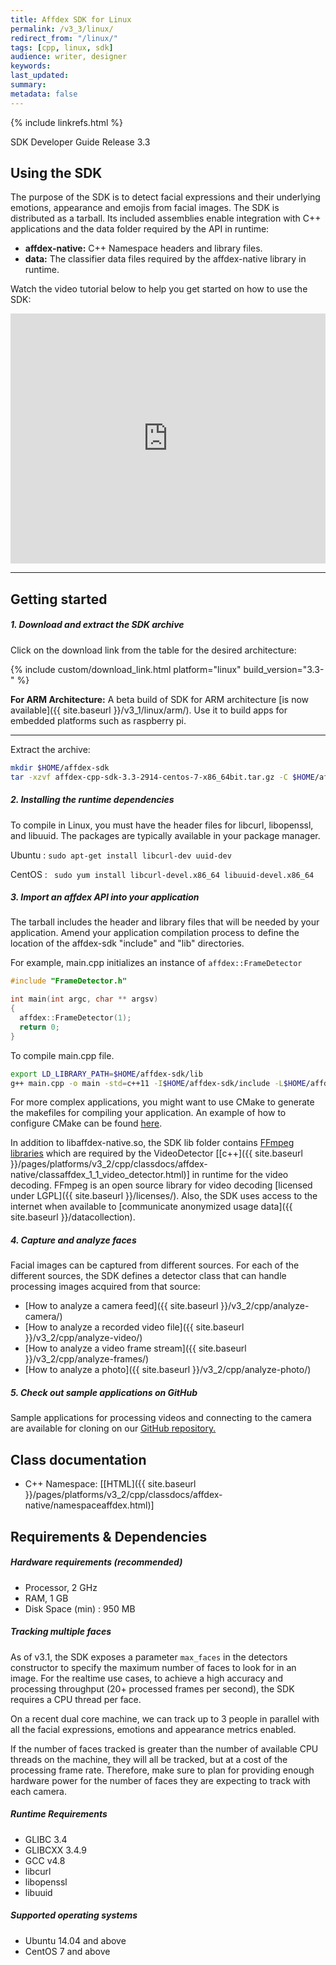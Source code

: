```yaml
---
title: Affdex SDK for Linux
permalink: /v3_3/linux/
redirect_from: "/linux/"
tags: [cpp, linux, sdk]
audience: writer, designer
keywords:
last_updated:
summary:
metadata: false
---
```

{% include linkrefs.html %}

SDK Developer Guide Release 3.3

## Using the SDK

The purpose of the SDK is to detect facial expressions and their underlying emotions, appearance and emojis from facial images. The SDK is distributed as a tarball. Its included assemblies enable integration with C++ applications and the data folder required by the API in runtime:

* **affdex-native:** C++ Namespace headers and library files.
* **data:** The classifier data files required by the affdex-native library in runtime.

Watch the video tutorial below to help you get started on how to use the SDK:
<iframe width="100%" height="400px" src="https://www.youtube.com/embed/8tSx3xlWNnc" frameborder="0" allowfullscreen></iframe>

***

## Getting started

##### 1. Download and extract the SDK archive

Click on the download link from the table for the desired architecture:

{% include custom/download_link.html platform="linux" build_version="3.3-" %}

**For ARM Architecture:** A beta build of SDK for ARM architecture [is now available]({{ site.baseurl }}/v3_1/linux/arm/). Use it to build apps for embedded platforms such as raspberry pi.

***

Extract the archive:

```bash
mkdir $HOME/affdex-sdk
tar -xzvf affdex-cpp-sdk-3.3-2914-centos-7-x86_64bit.tar.gz -C $HOME/affdex-sdk
```

##### 2. Installing the runtime dependencies

To compile in Linux, you must have the header files for libcurl, libopenssl, and libuuid. The packages are typically available in your package manager.

Ubuntu : ```sudo apt-get install libcurl-dev uuid-dev```

CentOS : ``` sudo yum install libcurl-devel.x86_64 libuuid-devel.x86_64```

##### 3. Import an affdex API into your application

The tarball includes the header and library files that will be needed by your application. Amend your application compilation process to define the location of the affdex-sdk "include" and "lib" directories.

For example, main.cpp initializes an instance of ```affdex::FrameDetector```

```cpp
#include "FrameDetector.h"

int main(int argc, char ** argsv)
{
  affdex::FrameDetector(1);
  return 0;
}
```

To compile main.cpp file.

```bash
export LD_LIBRARY_PATH=$HOME/affdex-sdk/lib
g++ main.cpp -o main -std=c++11 -I$HOME/affdex-sdk/include -L$HOME/affdex-sdk/lib -l affdex-native

```

For more complex applications, you might want to use CMake to generate the makefiles for compiling your application. An example of how to configure CMake can be found [here](https://github.com/Affectiva/win-sdk-samples/blob/master/CMakeLists.txt#L99).

In addition to libaffdex-native.so, the SDK lib folder contains [FFmpeg libraries](https://www.ffmpeg.org/) which are required by the VideoDetector [[c++]({{ site.baseurl }}/pages/platforms/v3_2/cpp/classdocs/affdex-native/classaffdex_1_1_video_detector.html)] in runtime for the video decoding. FFmpeg is an open source library for video decoding [licensed under LGPL]({{ site.baseurl }}/licenses/). Also, the SDK uses access to the internet when available to [communicate anonymized usage data]({{ site.baseurl }}/datacollection).

##### 4. Capture and analyze faces

Facial images can be captured from different sources. For each of the different sources, the SDK defines a detector class that can handle processing images acquired from that source:

* [How to analyze a camera feed]({{ site.baseurl }}/v3_2/cpp/analyze-camera/)
* [How to analyze a recorded video file]({{ site.baseurl }}/v3_2/cpp/analyze-video/)
* [How to analyze a video frame stream]({{ site.baseurl }}/v3_2/cpp/analyze-frames/)
* [How to analyze a photo]({{ site.baseurl }}/v3_2/cpp/analyze-photo/)

##### 5. Check out sample applications on GitHub
Sample applications for processing videos and connecting to the camera are available for cloning on our [GitHub repository.](http://github.com/Affectiva/cpp-sdk-samples)

## Class documentation
* C++ Namespace: [[HTML]({{ site.baseurl }}/pages/platforms/v3_2/cpp/classdocs/affdex-native/namespaceaffdex.html)]

## Requirements & Dependencies

##### Hardware requirements (recommended)

*	Processor, 2 GHz
*	RAM, 1 GB
*	Disk Space (min) : 950 MB

##### Tracking multiple faces
As of v3.1, the SDK exposes a parameter `max_faces` in the detectors constructor to specify the maximum number of faces to look for in an image. For the realtime use cases, to achieve a high accuracy and processing throughput (20+ processed frames per second), the SDK requires a CPU thread per face.

On a recent dual core machine, we can track up to 3 people in parallel with all the facial expressions, emotions and appearance metrics enabled.

If the number of faces tracked is greater than the number of available CPU threads on the machine, they will all be tracked, but at a cost of the processing frame rate. Therefore, make sure to plan for providing enough hardware power for the number of faces they are expecting to track with each camera.

##### Runtime Requirements

* GLIBC 3.4
* GLIBCXX 3.4.9
* GCC v4.8
* libcurl
* libopenssl
* libuuid

##### Supported operating systems

* Ubuntu 14.04 and above
* CentOS 7 and above
